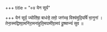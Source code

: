 +++
title = "०४ येन सूर्य"

+++
येन॑ सूर्य॒ ज्योति॑षा॒ बाध॑से॒ तमो॒ जग॑च्च॒ विश्व॑मुदि॒यर्षि॑ भा॒नुना॑ ।  
तेना॒स्मद्विश्वा॒मनि॑रा॒मना॑हुति॒मपामी॑वा॒मप॑ दु॒ष्ष्वप्न्यं॑ सुव ॥